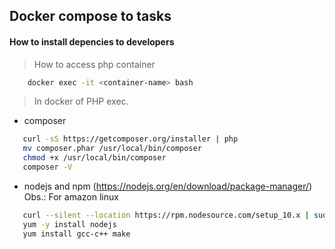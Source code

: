 ## Docker compose to tasks



#### How to install depencies to developers
> How to access php container
```bash
	docker exec -it <container-name> bash
```

> In docker of PHP exec.

 - composer
 ```bash
 	curl -sS https://getcomposer.org/installer | php
 	mv composer.phar /usr/local/bin/composer
	chmod +x /usr/local/bin/composer
	composer -V
 ```
 - nodejs and npm (https://nodejs.org/en/download/package-manager/)
 Obs.: For amazon linux
 ```bash
	curl --silent --location https://rpm.nodesource.com/setup_10.x | sudo bash -
	yum -y install nodejs
	yum install gcc-c++ make
 ```